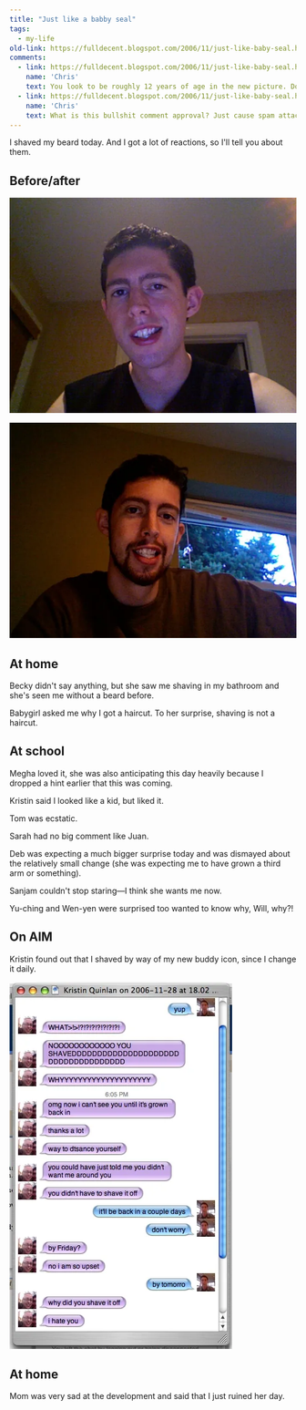 ```yaml
---
title: "Just like a babby seal"
tags: 
  - my-life 
old-link: https://fulldecent.blogspot.com/2006/11/just-like-baby-seal.html
comments:
  - link: https://fulldecent.blogspot.com/2006/11/just-like-baby-seal.html?showComment=1164818360000#c116481837848996788
    name: 'Chris'
    text: You look to be roughly 12 years of age in the new picture. Doesn't COPA require children under 12 to have parental approval to post online? You DO have parental approval, right?
  - link: https://fulldecent.blogspot.com/2006/11/just-like-baby-seal.html?showComment=1164818460000#c116481851553947520
    name: 'Chris'
    text: What is this bullshit comment approval? Just cause spam attacks blogs like white on rice, or like a cat on a hot tin roof, or like a bat out of hell, or like a big dog. Some of those don't really apply, but when in Rome.
---
```


I shaved my beard today. And I got a lot of reactions, so I'll tell you about them.

## Before/after

![Before](/assets/images/2006-11-28-just-like-baby-seal.webp)

![After](/assets/images/2006-11-28-just-like-baby-seal-before.webp)

## At home

Becky didn't say anything, but she saw me shaving in my bathroom and she's seen me without a beard before.

Babygirl asked me why I got a haircut. To her surprise, shaving is not a haircut.

## At school

Megha loved it, she was also anticipating this day heavily because I dropped a hint earlier that this was coming.

Kristin said I looked like a kid, but liked it.

Tom was ecstatic.

Sarah had no big comment like Juan.

Deb was expecting a much bigger surprise today and was dismayed about the relatively small change (she was expecting me to have grown a third arm or something).

Sanjam couldn't stop staring—I think she wants me now.

Yu-ching and Wen-yen were surprised too wanted to know why, Will, why?!

## On AIM

Kristin found out that I shaved by way of my new buddy icon, since I change it daily.

![AIM buddy icon](/assets/images/2006-11-28-just-like-baby-seal-buddy-icon.webp)

## At home

Mom was very sad at the development and said that I just ruined her day.
